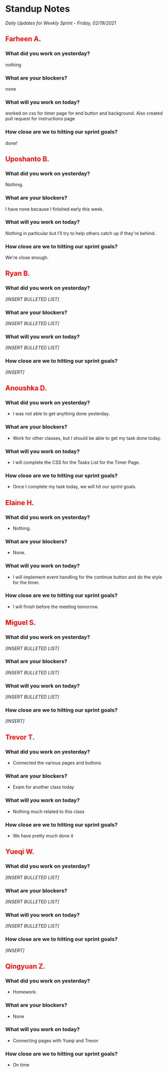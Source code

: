 # Standup Notes
*Daily Updates for Weekly Sprint - Friday, 02/19/2021*

## <span style="color: red;">Farheen A.</span> 

### What did you work on yesterday?
nothing

### What are your blockers?
none

### What will you work on today?
worked on css for timer page for end button and background. Also created pull request for instructions page

### How close are we to hitting our sprint goals?
done!

## <span style="color: red;">Uposhanto B.</span> 

### What did you work on yesterday?
Nothing.

### What are your blockers?
I have none because I finished early this week.

### What will you work on today?
Nothing in particular but I'll try to help others catch up if they're behind.

### How close are we to hitting our sprint goals?
We're close enough.

## <span style="color: red;">Ryan B.</span>

### What did you work on yesterday?
*[INSERT BULLETED LIST]*

### What are your blockers?
*[INSERT BULLETED LIST]*

### What will you work on today?
*[INSERT BULLETED LIST]*

### How close are we to hitting our sprint goals?
*[INSERT]*

## <span style="color: red;">Anoushka D.</span>

### What did you work on yesterday?
- I was not able to get anything done yesterday.

### What are your blockers?
- Work for other classes, but I should be able to get my task done today.

### What will you work on today?
- I will complete the CSS for the Tasks List for the Timer Page.

### How close are we to hitting our sprint goals?
- Once I complete my task today, we will hit our sprint goals.

## <span style="color: red;">Elaine H.</span>

### What did you work on yesterday?
- Nothing.

### What are your blockers?
- None.

### What will you work on today?
- I will implement event handling for the continue button and do the style for the timer.

### How close are we to hitting our sprint goals?
- I will finish before the meeting tomorrow.

## <span style="color: red;">Miguel S.</span>

### What did you work on yesterday?
*[INSERT BULLETED LIST]*

### What are your blockers?
*[INSERT BULLETED LIST]*

### What will you work on today?
*[INSERT BULLETED LIST]*

### How close are we to hitting our sprint goals?
*[INSERT]*

## <span style="color: red;">Trevor T.</span>

### What did you work on yesterday?
- Connected the various pages and buttons

### What are your blockers?
- Exam for another class today

### What will you work on today?
- Nothing much related to this class

### How close are we to hitting our sprint goals?
- We have pretty much done it

## <span style="color: red;">Yueqi W.</span>

### What did you work on yesterday?
*[INSERT BULLETED LIST]*

### What are your blockers?
*[INSERT BULLETED LIST]*

### What will you work on today?
*[INSERT BULLETED LIST]*

### How close are we to hitting our sprint goals?
*[INSERT]*

## <span style="color: red;">Qingyuan Z.</span>

### What did you work on yesterday?
- Homework.

### What are your blockers?
- None

### What will you work on today?
- Connecting pages with Yueqi and Trevor

### How close are we to hitting our sprint goals?
- On time
